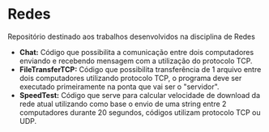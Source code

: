# Redes
Repositório destinado aos trabalhos desenvolvidos na disciplina de Redes

- **Chat:** Código que possibilita a comunicação entre dois computadores enviando e recebendo mensagem com a utilização do protocolo TCP.
- **FileTransferTCP:** Código que possibilita transferência de 1 arquivo entre dois computadores utilizando protocolo TCP, o programa deve ser executado primeiramente na ponta que vai ser o "servidor".
- **SpeedTest:** Código que serve para calcular velocidade de download da rede atual utilizando como base o envio de uma string entre 2 computadores durante 20 segundos, códigos utilizam protocolo TCP ou UDP.
